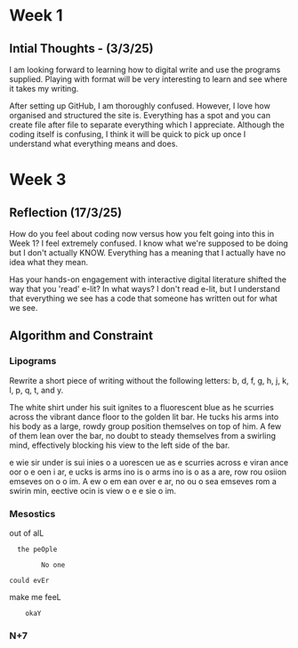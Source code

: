 # Week 1
## Intial Thoughts - (3/3/25)
I am looking forward to learning how to digital write and use the programs supplied. Playing with format will be very interesting to learn and see where it takes my writing.

After setting up GitHub, I am thoroughly confused. However, I love how organised and structured the site is. Everything has a spot and you can create file after file to separate everything which I appreciate. Although the coding itself is confusing, I think it will be quick to pick up once I understand what everything means and does.
  
# Week 3
## Reflection (17/3/25)
How do you feel about coding now versus how you felt going into this in Week 1?
I feel extremely confused. I know what we're supposed to be doing but I don't actually KNOW. Everything has a meaning that I actually have no idea what they mean.

Has your hands-on engagement with interactive digital literature shifted the way that you 'read' e-lit? In what ways?
I don't read e-lit, but I understand that everything we see has a code that someone has written out for what we see. 

## Algorithm and Constraint
### Lipograms
Rewrite a short piece of writing without the following letters: b, d, f, g, h, j, k, l, p, q, t, and y.

The white shirt under his suit ignites to a fluorescent blue as he scurries across the vibrant dance floor to the golden lit bar. He tucks his arms into his body as a large, rowdy group position themselves on top of him. A few of them lean over the bar, no doubt to steady themselves from a swirling mind, effectively blocking his view to the left side of the bar.

e wie sir under is sui inies o a uorescen ue as e scurries across e viran ance oor o e oen i ar, e ucks is arms ino is o arms ino is o as a are, row rou osiion emseves on o o im. A ew o em ean over e ar, no ou o sea emseves rom a swirin min, eective ocin is view o e e sie o im.

### Mesostics

   out of alL
   
      the peOple
      
            No one
            
    could evEr
    
 make me feeL
 
        okaY
        
### N+7


